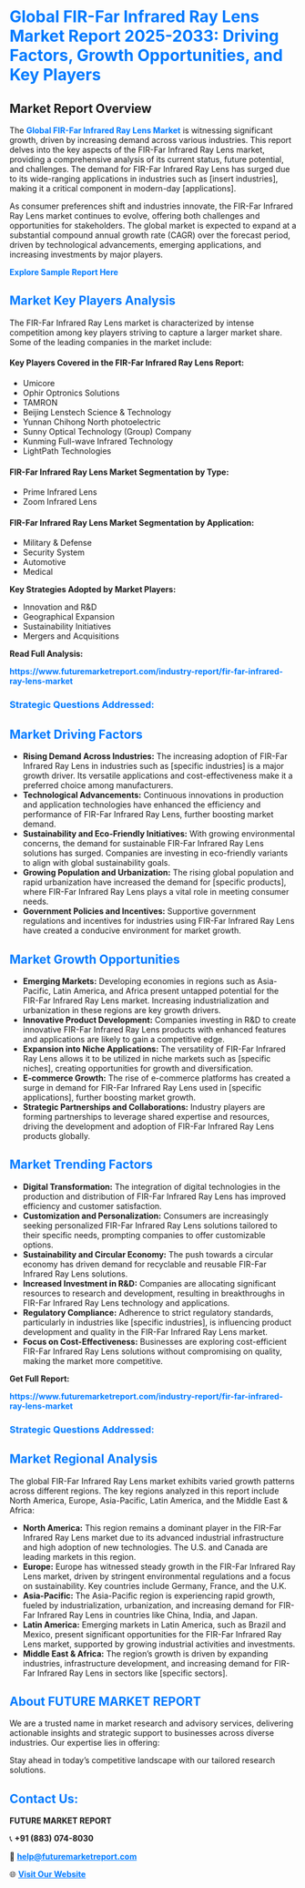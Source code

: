 <h1 style="color: #007BFF;">Global FIR-Far Infrared Ray Lens Market Report 2025-2033: Driving Factors, Growth Opportunities, and Key Players</h1>

<section id="overview">
<h2>Market Report Overview</h2>
<p>The <a href="https://www.futuremarketreport.com/industry-report/fir-far-infrared-ray-lens-market" style="color: #007BFF; text-decoration: none;"><strong>Global FIR-Far Infrared Ray Lens Market</strong></a> is witnessing significant growth, driven by increasing demand across various industries. This report delves into the key aspects of the FIR-Far Infrared Ray Lens market, providing a comprehensive analysis of its current status, future potential, and challenges. The demand for FIR-Far Infrared Ray Lens has surged due to its wide-ranging applications in industries such as [insert industries], making it a critical component in modern-day [applications].</p>
<p>As consumer preferences shift and industries innovate, the FIR-Far Infrared Ray Lens market continues to evolve, offering both challenges and opportunities for stakeholders. The global market is expected to expand at a substantial compound annual growth rate (CAGR) over the forecast period, driven by technological advancements, emerging applications, and increasing investments by major players.</p>
</section>

<section id="overview">
<p><a href="https://www.futuremarketreport.com/request-sample/reportId=35731" style="color: #007BFF; text-decoration: none;"><strong>Explore Sample Report Here</strong></a></p>
</section>

<section id="key-players">
<h2 style="color: #007BFF;">Market Key Players Analysis</h2>
<p>The FIR-Far Infrared Ray Lens market is characterized by intense competition among key players striving to capture a larger market share. Some of the leading companies in the market include:</p>
<h4>Key Players Covered in the FIR-Far Infrared Ray Lens Report:</h4>
<ul><li>Umicore</li><li>Ophir Optronics Solutions</li><li>TAMRON</li><li>Beijing Lenstech Science &amp; Technology</li><li>Yunnan Chihong North photoelectric</li><li>Sunny Optical Technology (Group) Company</li><li>Kunming Full-wave Infrared Technology</li><li>LightPath Technologies</li></ul>
<h4>FIR-Far Infrared Ray Lens Market Segmentation by Type:</h4>
<ul><li>Prime Infrared Lens</li><li>Zoom Infrared Lens</li></ul>

<h4>FIR-Far Infrared Ray Lens Market Segmentation by Application:</h4>
<ul><li>Military &amp; Defense</li><li>Security System</li><li>Automotive</li><li>Medical</li></ul>
<p><strong>Key Strategies Adopted by Market Players:</strong></p>
<ul>
<li>Innovation and R&D</li>
<li>Geographical Expansion</li>
<li>Sustainability Initiatives</li>
<li>Mergers and Acquisitions</li>
</ul>
</section>

<section>
<p><strong>Read Full Analysis: </strong></p><a href="https://www.futuremarketreport.com/industry-report/fir-far-infrared-ray-lens-market" style="color: #007BFF; text-decoration: none;"><strong>https://www.futuremarketreport.com/industry-report/fir-far-infrared-ray-lens-market</strong></a>
<h3 style="color: #007BFF;">Strategic Questions Addressed:</h3>
</section>

<section id="driving-factors">
<h2 style="color: #007BFF;">Market Driving Factors</h2>
<ul>
<li><strong>Rising Demand Across Industries:</strong> The increasing adoption of FIR-Far Infrared Ray Lens in industries such as [specific industries] is a major growth driver. Its versatile applications and cost-effectiveness make it a preferred choice among manufacturers.</li>
<li><strong>Technological Advancements:</strong> Continuous innovations in production and application technologies have enhanced the efficiency and performance of FIR-Far Infrared Ray Lens, further boosting market demand.</li>
<li><strong>Sustainability and Eco-Friendly Initiatives:</strong> With growing environmental concerns, the demand for sustainable FIR-Far Infrared Ray Lens solutions has surged. Companies are investing in eco-friendly variants to align with global sustainability goals.</li>
<li><strong>Growing Population and Urbanization:</strong> The rising global population and rapid urbanization have increased the demand for [specific products], where FIR-Far Infrared Ray Lens plays a vital role in meeting consumer needs.</li>
<li><strong>Government Policies and Incentives:</strong> Supportive government regulations and incentives for industries using FIR-Far Infrared Ray Lens have created a conducive environment for market growth.</li>
</ul>
</section>

<section id="growth-opportunities">
<h2 style="color: #007BFF;">Market Growth Opportunities</h2>
<ul>
<li><strong>Emerging Markets:</strong> Developing economies in regions such as Asia-Pacific, Latin America, and Africa present untapped potential for the FIR-Far Infrared Ray Lens market. Increasing industrialization and urbanization in these regions are key growth drivers.</li>
<li><strong>Innovative Product Development:</strong> Companies investing in R&D to create innovative FIR-Far Infrared Ray Lens products with enhanced features and applications are likely to gain a competitive edge.</li>
<li><strong>Expansion into Niche Applications:</strong> The versatility of FIR-Far Infrared Ray Lens allows it to be utilized in niche markets such as [specific niches], creating opportunities for growth and diversification.</li>
<li><strong>E-commerce Growth:</strong> The rise of e-commerce platforms has created a surge in demand for FIR-Far Infrared Ray Lens used in [specific applications], further boosting market growth.</li>
<li><strong>Strategic Partnerships and Collaborations:</strong> Industry players are forming partnerships to leverage shared expertise and resources, driving the development and adoption of FIR-Far Infrared Ray Lens products globally.</li>
</ul>
</section>

<section id="trending-factors">
<h2 style="color: #007BFF;">Market Trending Factors</h2>
<ul>
<li><strong>Digital Transformation:</strong> The integration of digital technologies in the production and distribution of FIR-Far Infrared Ray Lens has improved efficiency and customer satisfaction.</li>
<li><strong>Customization and Personalization:</strong> Consumers are increasingly seeking personalized FIR-Far Infrared Ray Lens solutions tailored to their specific needs, prompting companies to offer customizable options.</li>
<li><strong>Sustainability and Circular Economy:</strong> The push towards a circular economy has driven demand for recyclable and reusable FIR-Far Infrared Ray Lens solutions.</li>
<li><strong>Increased Investment in R&D:</strong> Companies are allocating significant resources to research and development, resulting in breakthroughs in FIR-Far Infrared Ray Lens technology and applications.</li>
<li><strong>Regulatory Compliance:</strong> Adherence to strict regulatory standards, particularly in industries like [specific industries], is influencing product development and quality in the FIR-Far Infrared Ray Lens market.</li>
<li><strong>Focus on Cost-Effectiveness:</strong> Businesses are exploring cost-efficient FIR-Far Infrared Ray Lens solutions without compromising on quality, making the market more competitive.</li>
</ul>
</section>

<section>
<p><strong>Get Full Report: </strong></p><a href="https://www.futuremarketreport.com/industry-report/fir-far-infrared-ray-lens-market" style="color: #007BFF; text-decoration: none;"><strong>https://www.futuremarketreport.com/industry-report/fir-far-infrared-ray-lens-market</strong></a>
<h3 style="color: #007BFF;">Strategic Questions Addressed:</h3>
</section>


<section id="regional-analysis">
<h2 style="color: #007BFF;">Market Regional Analysis</h2>
<p>The global FIR-Far Infrared Ray Lens market exhibits varied growth patterns across different regions. The key regions analyzed in this report include North America, Europe, Asia-Pacific, Latin America, and the Middle East & Africa:</p>
<ul>
<li><strong>North America:</strong> This region remains a dominant player in the FIR-Far Infrared Ray Lens market due to its advanced industrial infrastructure and high adoption of new technologies. The U.S. and Canada are leading markets in this region.</li>
<li><strong>Europe:</strong> Europe has witnessed steady growth in the FIR-Far Infrared Ray Lens market, driven by stringent environmental regulations and a focus on sustainability. Key countries include Germany, France, and the U.K.</li>
<li><strong>Asia-Pacific:</strong> The Asia-Pacific region is experiencing rapid growth, fueled by industrialization, urbanization, and increasing demand for FIR-Far Infrared Ray Lens in countries like China, India, and Japan.</li>
<li><strong>Latin America:</strong> Emerging markets in Latin America, such as Brazil and Mexico, present significant opportunities for the FIR-Far Infrared Ray Lens market, supported by growing industrial activities and investments.</li>
<li><strong>Middle East & Africa:</strong> The region’s growth is driven by expanding industries, infrastructure development, and increasing demand for FIR-Far Infrared Ray Lens in sectors like [specific sectors].</li>
</ul>
</section>

<footer>
<h2 style="color: #007BFF;">About FUTURE MARKET REPORT</h2>
<p>We are a trusted name in market research and advisory services, delivering actionable insights and strategic support to businesses across diverse industries. Our expertise lies in offering:</p>

<p>Stay ahead in today’s competitive landscape with our tailored research solutions.</p>

<h2 style="color: #007BFF;">Contact Us:</h2>
<p><strong>FUTURE MARKET REPORT</strong></p>
<p>📞 <strong>+91 (883) 074-8030</strong></p>
<p>📧 <strong><a href="mailto:help@futuremarketreport.com" style="color: #007BFF;">help@futuremarketreport.com</a></strong></p>
<p>🌐 <strong><a href="https://www.futuremarketreport.com/" style="color: #007BFF;">Visit Our Website</a></strong></p>
</footer>